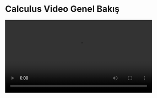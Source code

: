 # Calculus Video Genel Bakış

<video width="95%" controls>
    <source src="https://drive.google.com/uc?export=view&id=1ECekXTPDR9AsUyR3NClQ73pS4KE0k8RG" type='video/mp4'>
</video>

